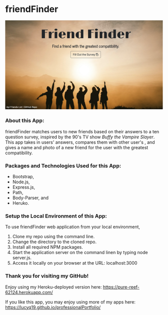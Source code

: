 # friendFinder

![Image of frienderFinder](./app/images/friendFinder.png)

### About this App:

friendFinder matches users to new friends based on their answers to a ten question survey, inspired by the 90's TV show <em>Buffy the Vampire Slayer</em>.  This app takes in users' answers, compares them with other user's , and gives a name and photo of a new friend for the user with the greatest compatibility.

### Packages and Technologies Used for this App:

* Bootstrap, 
* Node.js,
* Express.js,
* Path,
* Body-Parser, and 
* Heruko.

### Setup the Local Environment of this App:

To use friendFinder web application from your local environment,

1. Clone my repo using the command line.
2. Change the directory to the cloned repo.
3. Install all required NPM packages.
4. Start the application server on the command linen by typing node server.js.
5. Access it locally on your browser at the URL: localhost:3000

### Thank you for visiting my GitHub!

Enjoy using my Heroku-deployed version here: https://pure-reef-62124.herokuapp.com/

If you like this app, you may enjoy using more of my apps here: https://lucyq19.github.io/professionalPortfolio/